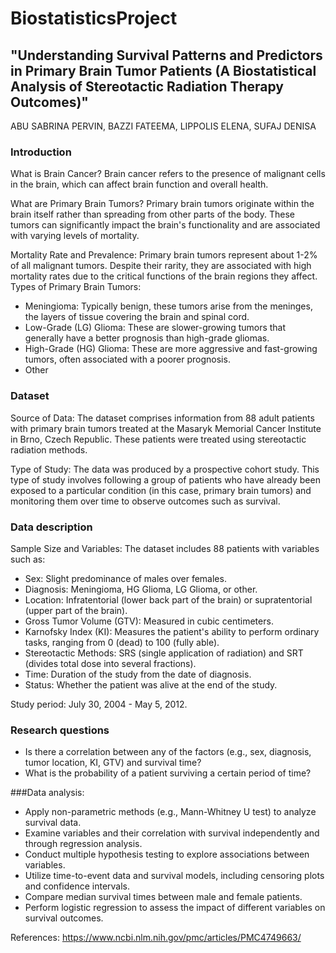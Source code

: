 # BiostatisticsProject
## "Understanding Survival Patterns and Predictors in Primary Brain Tumor Patients (A Biostatistical Analysis of Stereotactic Radiation Therapy Outcomes)"
ABU SABRINA PERVIN, BAZZI FATEEMA, LIPPOLIS ELENA, SUFAJ DENISA
### Introduction
What is Brain Cancer?
Brain cancer refers to the presence of malignant cells in the brain, which can affect brain function and overall health.

What are Primary Brain Tumors?
Primary brain tumors originate within the brain itself rather than spreading from other parts of the body. These tumors can significantly impact the brain's functionality and are associated with varying levels of mortality.

Mortality Rate and Prevalence:
Primary brain tumors represent about 1-2% of all malignant tumors. Despite their rarity, they are associated with high mortality rates due to the critical functions of the brain regions they affect.
Types of Primary Brain Tumors:
* Meningioma: Typically benign, these tumors arise from the meninges, the layers of tissue covering the brain and spinal cord.
* Low-Grade (LG) Glioma: These are slower-growing tumors that generally have a better prognosis than high-grade gliomas.
* High-Grade (HG) Glioma: These are more aggressive and fast-growing tumors, often associated with a poorer prognosis.
* Other

### Dataset
Source of Data:
The dataset comprises information from 88 adult patients with primary brain tumors treated at the Masaryk Memorial Cancer Institute in Brno, Czech Republic. These patients were treated using stereotactic radiation methods.

Type of Study:
The data was produced by a prospective cohort study. This type of study involves following a group of patients who have already been exposed to a particular condition (in this case, primary brain tumors) and monitoring them over time to observe outcomes such as survival.

### Data description
Sample Size and Variables:
The dataset includes 88 patients with variables such as:
* Sex: Slight predominance of males over females.
* Diagnosis: Meningioma, HG Glioma, LG Glioma, or other.
* Location: Infratentorial (lower back part of the brain) or supratentorial (upper part of the brain).
* Gross Tumor Volume (GTV): Measured in cubic centimeters.
* Karnofsky Index (KI): Measures the patient's ability to perform ordinary tasks, ranging from 0 (dead) to 100 (fully able).
* Stereotactic Methods: SRS (single application of radiation) and SRT (divides total dose into several fractions).
* Time: Duration of the study from the date of diagnosis.
* Status: Whether the patient was alive at the end of the study.

Study period: July 30, 2004 - May 5, 2012.

### Research questions
* Is there a correlation between any of the factors (e.g., sex, diagnosis, tumor location, KI, GTV) and survival time?
* What is the probability of a patient surviving a certain period of time?

###Data analysis:
* Apply non-parametric methods (e.g., Mann-Whitney U test) to analyze survival data.
* Examine variables and their correlation with survival independently and through regression analysis.
* Conduct multiple hypothesis testing to explore associations between variables.
* Utilize time-to-event data and survival models, including censoring plots and confidence intervals.
* Compare median survival times between male and female patients.
* Perform logistic regression to assess the impact of different variables on survival outcomes.


References: https://www.ncbi.nlm.nih.gov/pmc/articles/PMC4749663/
